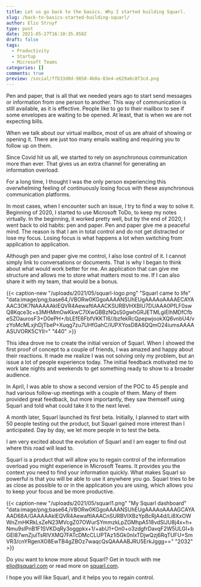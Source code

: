 ```yaml
---
title: Let us go back to the basics. Why I started building Squarl.
slug: /back-to-basics-started-building-squarl/
author: Elio Struyf
type: post
date: 2021-05-27T16:10:35.858Z
draft: false
tags:
  - Productivity
  - Startup
  - Microsoft Teams
categories: []
comments: true
preview: /social/ffb33d0d-9858-4b0a-83e4-e629a6c8f3cd.png
---
```


Pen and paper, that is all that we needed years ago to start send messages or information from one person to another. This way of communication is still available, as it is effective. People like to go to their mailbox to see if some envelopes are waiting to be opened. At least, that is when we are not expecting bills. 

When we talk about our virtual mailbox, most of us are afraid of showing or opening it. There are just too many emails waiting and requiring you to follow up on them. 

Since Covid hit us all, we started to rely on asynchronous communication more than ever. That gives us an extra channel for generating an information overload. 

For a long time, I thought I was the only person experiencing this overwhelming feeling of continuously losing focus with these asynchronous communication platforms. 

In most cases, when I encounter such an issue, I try to find a way to solve it. Beginning of 2020, I started to use Microsoft ToDo, to keep my notes virtually. In the beginning, it worked pretty well, but by the end of 2020, I went back to old habits: pen and paper. Pen and paper give me a peaceful mind. The reason is that I am in total control and do not get distracted or lose my focus. Losing focus is what happens a lot when switching from application to application. 

Although pen and paper give me control, I also lose control of it. I cannot simply link to conversations or documents. That is why I began to think about what would work better for me. An application that can give me structure and allows me to store what matters most to me. If I can also share it with my team, that would be a bonus. 

{{< caption-new "/uploads/2021/05/squarl-logo.png" "Squarl came to life"  "data:image/png;base64,iVBORw0KGgoAAAANSUhEUgAAAAoAAAAECAYAAAC3OK7NAAAAAklEQVR4AewaftIAAACKSURBVHXBIU7DUAAA0PfLF0swQ8Kqce3c+s3MHMmOwKkwC7IXwGBBzNQsS0gwhGRJETMLgiEIhMDfCfbeSZOaurosF3+D0ePH+/bLEfE6FbfVKKTl6//bzfekRcQpepwjookXQ6vnbU4/vzYoMcMLxjhDjTbeP+Xuqg7zu7UHfGahC/IUPXYosD8A8QQmO24iumsAAAAASUVORK5CYII=" "440" >}}

This idea drove me to create the initial version of Squarl. When I showed the first proof of concept to a couple of friends, I was amazed and happy about their reactions. It made me realize I was not solving only my problem, but an issue a lot of people experience today. The initial feedback motivated me to work late nights and weekends to get something ready to show to a broader audience. 

In April, I was able to show a second version of the POC to 45 people and had various follow-up meetings with a couple of them. Many of them provided great feedback, but more importantly, they saw themself using Squarl and told what could take it to the next level. 

A month later, Squarl launched its first beta. Initially, I planned to start with 50 people testing out the product, but Squarl gained more interest than I anticipated. Day by day, we let more people in to test the beta.  

I am very excited about the evolution of Squarl and I am eager to find out where this road will lead to. 

Squarl is a product that will allow you to regain control of the information overload you might experience in Microsoft Teams. It provides you the context you need to find your information quickly. What makes Squarl so powerful is that you will be able to use it anywhere you go. Squarl tries to be as close as possible to or in the application you are using, which allows you to keep your focus and be more productive. 

{{< caption-new "/uploads/2021/05/squarl1.png" "My Squarl dashboard"  "data:image/png;base64,iVBORw0KGgoAAAANSUhEUgAAAAoAAAAGCAYAAAD68A/GAAAAAklEQVR4AewaftIAAACnSURBVIXBzYpBcRjA4d/Li8XxOWWnZmHKRkLsZeN23MVcgZ07OWurSYmmzkLpZGMhpA518vdSlJU8j4x+h+Nmu9slPnB1F1SVKDqRy3oggpkx+1/+abU1+On0+o3zdgfrDavqF2W5ULGI+bGEl87wnZjulTsRIVXMQ7FATcDMcCLUPTAz1i5Gk0nlxTDjwQzj6RqTUFU+SmVR3/cnYRgenXO8EwTB4gZBOz7waqcQsQAAAABJRU5ErkJggg==" "2032" >}} 

Do you want to know more about Squarl? Get in touch with me [elio@squarl.com](mailto:elio@squarl.com) or read more on [squarl.com](https://squarl.com). 


I hope you will like Squarl, and it helps you to regain control. 
